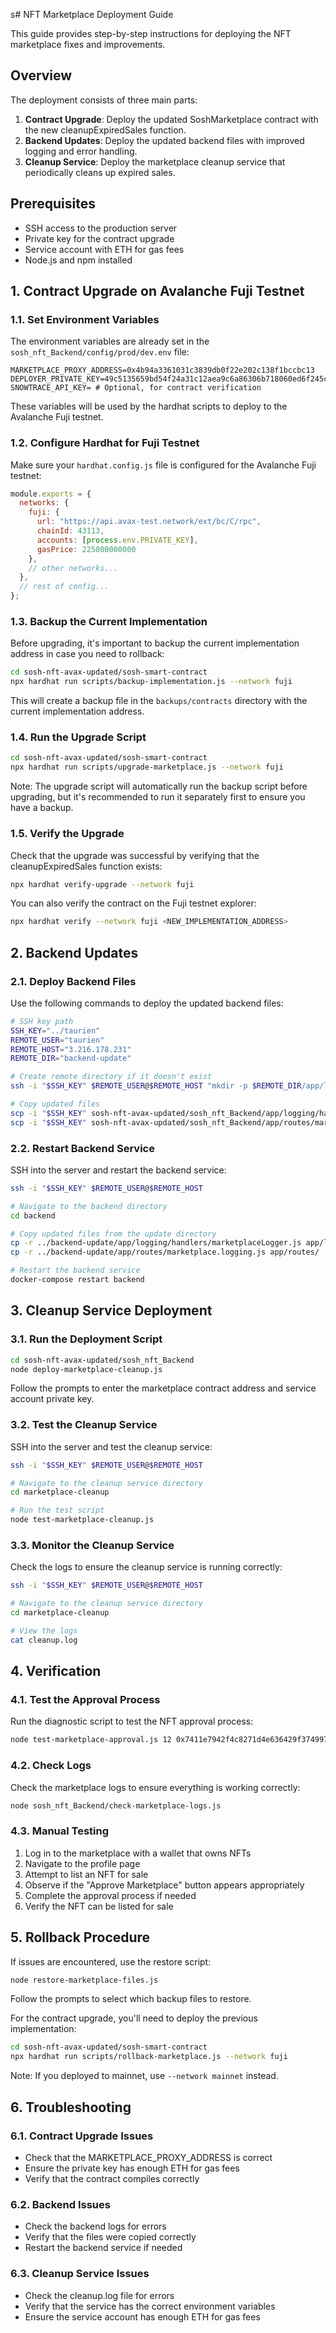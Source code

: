 s# NFT Marketplace Deployment Guide

This guide provides step-by-step instructions for deploying the NFT marketplace fixes and improvements.

## Overview

The deployment consists of three main parts:

1. **Contract Upgrade**: Deploy the updated SoshMarketplace contract with the new cleanupExpiredSales function.
2. **Backend Updates**: Deploy the updated backend files with improved logging and error handling.
3. **Cleanup Service**: Deploy the marketplace cleanup service that periodically cleans up expired sales.

## Prerequisites

- SSH access to the production server
- Private key for the contract upgrade
- Service account with ETH for gas fees
- Node.js and npm installed

## 1. Contract Upgrade on Avalanche Fuji Testnet

### 1.1. Set Environment Variables

The environment variables are already set in the `sosh_nft_Backend/config/prod/dev.env` file:

```
MARKETPLACE_PROXY_ADDRESS=0x4b94a3361031c3839db0f22e202c138f1bccbc13
DEPLOYER_PRIVATE_KEY=49c5135659bd54f24a31c12aea9c6a86306b718060ed6f245ca7c11cbd8de6c2
SNOWTRACE_API_KEY= # Optional, for contract verification
```

These variables will be used by the hardhat scripts to deploy to the Avalanche Fuji testnet.

### 1.2. Configure Hardhat for Fuji Testnet

Make sure your `hardhat.config.js` file is configured for the Avalanche Fuji testnet:

```javascript
module.exports = {
  networks: {
    fuji: {
      url: "https://api.avax-test.network/ext/bc/C/rpc",
      chainId: 43113,
      accounts: [process.env.PRIVATE_KEY],
      gasPrice: 225000000000
    },
    // other networks...
  },
  // rest of config...
};
```

### 1.3. Backup the Current Implementation

Before upgrading, it's important to backup the current implementation address in case you need to rollback:

```bash
cd sosh-nft-avax-updated/sosh-smart-contract
npx hardhat run scripts/backup-implementation.js --network fuji
```

This will create a backup file in the `backups/contracts` directory with the current implementation address.

### 1.4. Run the Upgrade Script

```bash
cd sosh-nft-avax-updated/sosh-smart-contract
npx hardhat run scripts/upgrade-marketplace.js --network fuji
```

Note: The upgrade script will automatically run the backup script before upgrading, but it's recommended to run it separately first to ensure you have a backup.

### 1.5. Verify the Upgrade

Check that the upgrade was successful by verifying that the cleanupExpiredSales function exists:

```bash
npx hardhat verify-upgrade --network fuji
```

You can also verify the contract on the Fuji testnet explorer:

```bash
npx hardhat verify --network fuji <NEW_IMPLEMENTATION_ADDRESS>
```

## 2. Backend Updates

### 2.1. Deploy Backend Files

Use the following commands to deploy the updated backend files:

```bash
# SSH key path
SSH_KEY="../taurien"
REMOTE_USER="taurien"
REMOTE_HOST="3.216.178.231"
REMOTE_DIR="backend-update"

# Create remote directory if it doesn't exist
ssh -i "$SSH_KEY" $REMOTE_USER@$REMOTE_HOST "mkdir -p $REMOTE_DIR/app/logging/handlers $REMOTE_DIR/app/routes"

# Copy updated files
scp -i "$SSH_KEY" sosh-nft-avax-updated/sosh_nft_Backend/app/logging/handlers/marketplaceLogger.js $REMOTE_USER@$REMOTE_HOST:$REMOTE_DIR/app/logging/handlers/
scp -i "$SSH_KEY" sosh-nft-avax-updated/sosh_nft_Backend/app/routes/marketplace.logging.js $REMOTE_USER@$REMOTE_HOST:$REMOTE_DIR/app/routes/
```

### 2.2. Restart Backend Service

SSH into the server and restart the backend service:

```bash
ssh -i "$SSH_KEY" $REMOTE_USER@$REMOTE_HOST

# Navigate to the backend directory
cd backend

# Copy updated files from the update directory
cp -r ../backend-update/app/logging/handlers/marketplaceLogger.js app/logging/handlers/
cp -r ../backend-update/app/routes/marketplace.logging.js app/routes/

# Restart the backend service
docker-compose restart backend
```

## 3. Cleanup Service Deployment

### 3.1. Run the Deployment Script

```bash
cd sosh-nft-avax-updated/sosh_nft_Backend
node deploy-marketplace-cleanup.js
```

Follow the prompts to enter the marketplace contract address and service account private key.

### 3.2. Test the Cleanup Service

SSH into the server and test the cleanup service:

```bash
ssh -i "$SSH_KEY" $REMOTE_USER@$REMOTE_HOST

# Navigate to the cleanup service directory
cd marketplace-cleanup

# Run the test script
node test-marketplace-cleanup.js
```

### 3.3. Monitor the Cleanup Service

Check the logs to ensure the cleanup service is running correctly:

```bash
ssh -i "$SSH_KEY" $REMOTE_USER@$REMOTE_HOST

# Navigate to the cleanup service directory
cd marketplace-cleanup

# View the logs
cat cleanup.log
```

## 4. Verification

### 4.1. Test the Approval Process

Run the diagnostic script to test the NFT approval process:

```bash
node test-marketplace-approval.js 12 0x7411e7942f4c8271d4e636429f374997fdaede17
```

### 4.2. Check Logs

Check the marketplace logs to ensure everything is working correctly:

```bash
node sosh_nft_Backend/check-marketplace-logs.js
```

### 4.3. Manual Testing

1. Log in to the marketplace with a wallet that owns NFTs
2. Navigate to the profile page
3. Attempt to list an NFT for sale
4. Observe if the "Approve Marketplace" button appears appropriately
5. Complete the approval process if needed
6. Verify the NFT can be listed for sale

## 5. Rollback Procedure

If issues are encountered, use the restore script:

```bash
node restore-marketplace-files.js
```

Follow the prompts to select which backup files to restore.

For the contract upgrade, you'll need to deploy the previous implementation:

```bash
cd sosh-nft-avax-updated/sosh-smart-contract
npx hardhat run scripts/rollback-marketplace.js --network fuji
```

Note: If you deployed to mainnet, use `--network mainnet` instead.

## 6. Troubleshooting

### 6.1. Contract Upgrade Issues

- Check that the MARKETPLACE_PROXY_ADDRESS is correct
- Ensure the private key has enough ETH for gas fees
- Verify that the contract compiles correctly

### 6.2. Backend Issues

- Check the backend logs for errors
- Verify that the files were copied correctly
- Restart the backend service if needed

### 6.3. Cleanup Service Issues

- Check the cleanup.log file for errors
- Verify that the service has the correct environment variables
- Ensure the service account has enough ETH for gas fees
